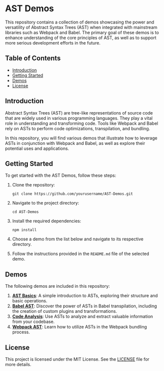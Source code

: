 # AST Demos

This repository contains a collection of demos showcasing the power and versatility of Abstract Syntax Trees (AST) when integrated with mainstream libraries such as Webpack and Babel. The primary goal of these demos is to enhance understanding of the core principles of AST, as well as to support more serious development efforts in the future.

## Table of Contents

- [Introduction](#introduction)
- [Getting Started](#getting-started)
- [Demos](#demos)
- [License](#license)

## Introduction

Abstract Syntax Trees (AST) are tree-like representations of source code that are widely used in various programming languages. They play a vital role in understanding and transforming code. Tools like Webpack and Babel rely on ASTs to perform code optimizations, transpilation, and bundling.

In this repository, you will find various demos that illustrate how to leverage ASTs in conjunction with Webpack and Babel, as well as explore their potential uses and applications.

## Getting Started

To get started with the AST Demos, follow these steps:

1. Clone the repository:

   ```
   git clone https://github.com/yourusername/AST-Demos.git
   ```

2. Navigate to the project directory:

   ```
   cd AST-Demos
   ```

3. Install the required dependencies:

   ```
   npm install
   ```

4. Choose a demo from the list below and navigate to its respective directory.

5. Follow the instructions provided in the `README.md` file of the selected demo.

## Demos

The following demos are included in this repository:

1. [**AST Basics**](./demos/ast-basics): A simple introduction to ASTs, exploring their structure and basic operations.
2. [**Babel AST**](./demos/babel-ast): Discover the power of ASTs in Babel transpilation, including the creation of custom plugins and transformations.
3. [**Code Analysis**](./demos/code-analysis): Use ASTs to analyze and extract valuable information from your codebase.
4. [**Webpack AST**](./demos/webpack-ast): Learn how to utilize ASTs in the Webpack bundling process.

## License

This project is licensed under the MIT License. See the [LICENSE](./LICENSE) file for more details.